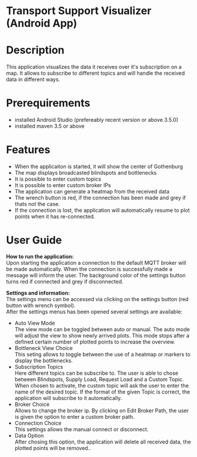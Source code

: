 # Transport Support Visualizer (Android App) <h1>

# Description <h4>

This application visualizes the data it receives over it's subscription on a map.
It allows to subscribe to different topics and will handle the received data in
different ways.

# Prerequirements <h4>

- installed Android Studio (prefereably recent version or above 3.5.0)
- installed maven 3.5 or above


# Features <h4>

- When the applicaiton is started, it will show the center of Gothenburg
- The map displays broadcasted blindspots and bottlenecks
- It is possible to enter custom topics
- It is possible to enter custom broker IPs
- The application can generate a heatmap from the received data
- The wrench button is red, if the connection has been made and grey if thats not the case.
- If the connection is lost, the application will automatically resume to plot points when it has re-connected.

# User Guide <h4>

**How to run the application:** <br>
Upon starting the application a connection to the default MQTT broker will be made automatically. When the connection is successfully made a message will inform the user.
The background color of the settings button turns red if connected and grey if disconnected. 

**Settings and information:** <br>
The settings menu can be accessed via clicking on the settings button (red button with wrench symbol).<br>
After the settings menus has been opened several settings are available:

- Auto View Mode <br>
The view mode can be toggled between auto or manual. The auto mode will adjust the view to show newly arrived plots. This mode stops after a defined certain number of plotted points
to increase the overview. 
- Bottleneck View Choice <br>
This seting allows to toggle between the use of a heatmap or markers to display the bottlenecks.
- Subscription Topics <br>
Here different topics can be subscribe to. The user is able to chose between Blindspots, Supply Load, Request Load and a Custom Topic. When chosen to activate, the custom topic will ask the user to enter the name of the desired topic.
If the format of the given Topic is correct, the application will subscribe to it automatically.
- Broker Choice <br>
Allows to change the broker ip. By clicking on Edit Broker Path, the user is given the option to enter a custom broker path.
- Connection Choice <br>
This settings allows the manual connect or disconnect.
- Data Option <br>
After chosing this option, the application will delete all received data, the plotted points will be removed.. 



